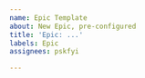 ```yaml
---
name: Epic Template
about: New Epic, pre-configured
title: 'Epic: ...'
labels: Epic
assignees: pskfyi

---
```



